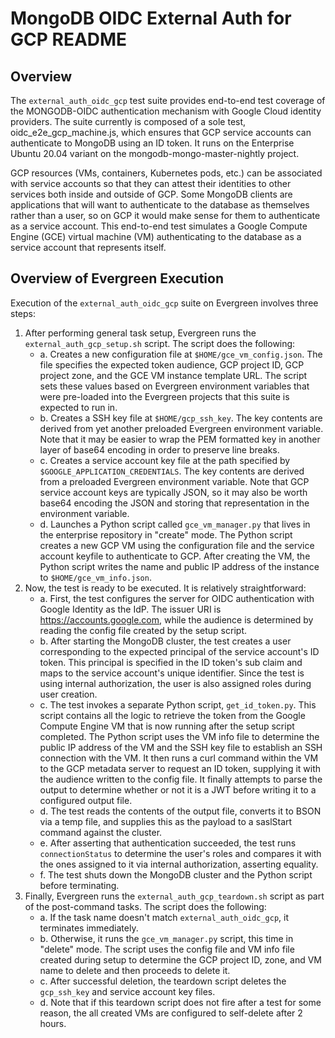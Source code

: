 # MongoDB OIDC External Auth for GCP README

## Overview
The `external_auth_oidc_gcp` test suite provides end-to-end test coverage of the MONGODB-OIDC authentication mechanism with Google Cloud identity providers. The suite currently is composed of a sole test, oidc_e2e_gcp_machine.js, which ensures that GCP service accounts can authenticate to MongoDB using an ID token. It runs on the Enterprise Ubuntu 20.04 variant on the mongodb-mongo-master-nightly project.

GCP resources (VMs, containers, Kubernetes pods, etc.) can be associated with service accounts so that they can attest their identities to other services both inside and outside of GCP. Some MongoDB clients are applications that will want to authenticate to the database as themselves rather than a user, so on GCP it would make sense for them to authenticate as a service account. This end-to-end test simulates a Google Compute Engine (GCE) virtual machine (VM) authenticating to the database as a service account that represents itself.

## Overview of Evergreen Execution
Execution of the `external_auth_oidc_gcp` suite on Evergreen involves three steps:

1. After performing general task setup, Evergreen runs the `external_auth_gcp_setup.sh` script. The script does the following:
    * a. Creates a new configuration file at `$HOME/gce_vm_config.json`. The file specifies the expected token audience, GCP project ID, GCP project zone, and the GCE VM instance template URL. The script sets these values based on Evergreen environment variables that were pre-loaded into the Evergreen projects that this suite is expected to run in.
    * b. Creates a SSH key file at `$HOME/gcp_ssh_key`. The key contents are derived from yet another preloaded Evergreen environment variable. Note that it may be easier to wrap the PEM formatted key in another layer of base64 encoding in order to preserve line breaks.
    * c. Creates a service account key file at the path specified by `$GOOGLE_APPLICATION_CREDENTIALS`. The key contents are derived from a preloaded Evergreen environment variable. Note that GCP service account keys are typically JSON, so it may also be worth base64 encoding the JSON and storing that representation in the environment variable.
    * d. Launches a Python script called `gce_vm_manager.py` that lives in the enterprise repository in "create" mode. The Python script creates a new GCP VM using the configuration file and the service account keyfile to authenticate to GCP. After creating the VM, the Python script writes the name and public IP address of the instance to `$HOME/gce_vm_info.json`.
2. Now, the test is ready to be executed. It is relatively straightforward:
    * a. First, the test configures the server for OIDC authentication with Google Identity as the IdP. The issuer URI is https://accounts.google.com, while the audience is determined by reading the config file created by the setup script.
    * b. After starting the MongoDB cluster, the test creates a user corresponding to the expected principal of the service account's ID token. This principal is specified in the ID token's sub claim and maps to the service account's unique identifier. Since the test is using internal authorization, the user is also assigned roles during user creation.
    * c. The test invokes a separate Python script, `get_id_token.py`. This script contains all the logic to retrieve the token from the Google Compute Engine VM that is now running after the setup script completed. The Python script uses the VM info file to determine the public IP address of the VM and the SSH key file to establish an SSH connection with the VM. It then runs a curl command within the VM to the GCP metadata server to request an ID token, supplying it with the audience written to the config file. It finally attempts to parse the output to determine whether or not it is a JWT before writing it to a configured output file.
    * d. The test reads the contents of the output file, converts it to BSON via a temp file, and supplies this as the payload to a saslStart  command against the cluster.
    * e. After asserting that authentication succeeded, the test runs `connectionStatus` to determine the user's roles and compares it with the ones assigned to it via internal authorization, asserting equality.
    * f. The test shuts down the MongoDB cluster and the Python script before terminating.
3. Finally, Evergreen runs the `external_auth_gcp_teardown.sh` script as part of the post-command tasks. The script does the    following:
    * a. If the task name doesn't match `external_auth_oidc_gcp`, it terminates immediately.
    * b. Otherwise, it runs the `gce_vm_manager.py` script, this time in "delete" mode. The script uses the config file and VM info file created during setup to determine the GCP project ID, zone, and VM name to delete and then proceeds to delete it.
    * c. After successful deletion, the teardown script deletes the `gcp_ssh_key` and service account key files.
    * d. Note that if this teardown script does not fire after a test for some reason, the all created VMs are configured to self-delete after 2 hours.

